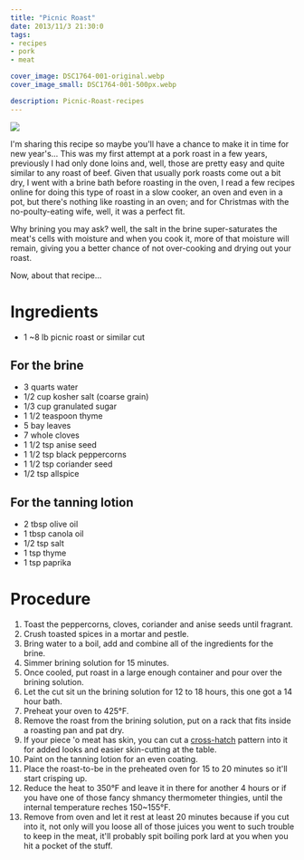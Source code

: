 ```yaml
---
title: "Picnic Roast"
date: 2013/11/3 21:30:0
tags: 
- recipes
- pork
- meat

cover_image: DSC1764-001-original.webp
cover_image_small: DSC1764-001-500px.webp

description: Picnic-Roast-recipes
---
```


[![](DSC1764-001-800px.webp)](DSC1764-001-original.webp)

  
I'm sharing this recipe so maybe you'll have a chance to make it in time for new year's... This was my first attempt at a pork roast in a few years, previously I had only done loins and, well, those are pretty easy and quite similar to any roast of beef. Given that usually pork roasts come out a bit dry, I went with a brine bath before roasting in the oven, I read a few recipes online for doing this type of roast in a slow cooker, an oven and even in a pot, but there's nothing like roasting in an oven; and for Christmas with the no-poulty-eating wife, well, it was a perfect fit.  
  
Why brining you may ask? well, the salt in the brine super-saturates the meat's cells with moisture and when you cook it, more of that moisture will remain, giving you a better chance of not over-cooking and drying out your roast.  
  
Now, about that recipe...  
  

# Ingredients

*   1 ~8 lb picnic roast or similar cut

## For the brine

*   3 quarts water
*   1/2 cup kosher salt (coarse grain)
*   1/3 cup granulated sugar
*   1 1/2 teaspoon thyme
*   5 bay leaves
*   7 whole cloves
*   1 1/2 tsp anise seed
*   1 1/2 tsp black peppercorns
*   1 1/2 tsp coriander seed
*   1/2 tsp allspice

## For the tanning lotion

*   2 tbsp olive oil
*   1 tbsp canola oil
*   1/2 tsp salt
*   1 tsp thyme
*   1 tsp paprika

# Procedure

1.  Toast the peppercorns, cloves, coriander and anise seeds until fragrant.
2.  Crush toasted spices in a mortar and pestle.
3.  Bring water to a boil, add and combine all of the ingredients for the brine.
4.  Simmer brining solution for 15 minutes.
5.  Once cooled, put roast in a large enough container and pour over the brining solution.
6.  Let the cut sit un the brining solution for 12 to 18 hours, this one got a 14 hour bath.
7.  Preheat your oven to 425°F.
8.  Remove the roast from the brining solution, put on a rack that fits inside a roasting pan and pat dry.
9.  If your piece 'o meat has skin, you can cut a <a href="DSC1713-001-original.webp">cross-hatch</a> pattern into it for added looks and easier skin-cutting at the table.
10.  Paint on the tanning lotion for an even coating.
11.  Place the roast-to-be in the preheated oven for 15 to 20 minutes so it'll start crisping up.
12.  Reduce the heat to 350°F and leave it in there for another 4 hours or if you have one of those fancy shmancy thermometer thingies, until the internal temperature reches 150~155°F.
13.  Remove from oven and let it rest at least 20 minutes because if you cut into it, not only will you loose all of those juices you went to such trouble to keep in the meat, it'll probably spit boiling pork lard at you when you hit a pocket of the stuff.
